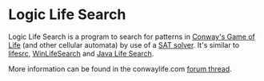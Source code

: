 # Logic Life Search

Logic Life Search is a program to search for patterns in [Conway's Game of Life](https://en.wikipedia.org/wiki/Conway%27s_Game_of_Life) (and other cellular automata) by use of a [SAT solver](https://en.wikipedia.org/wiki/Boolean_satisfiability_problem#Algorithms_for_solving_SAT). It's similar to [lifesrc](http://members.canb.auug.org.au/~dbell/), [WinLifeSearch](https://github.com/jsummers/winlifesearch) and [Java Life Search](http://www.conwaylife.com/forums/viewtopic.php?f=9&t=990).

More information can be found in the conwaylife.com [forum thread](http://conwaylife.com/forums/viewtopic.php?f=9&t=3247).
